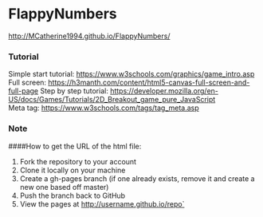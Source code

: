 # FlappyNumbers

http://MCatherine1994.github.io/FlappyNumbers/

### Tutorial
Simple start tutorial: https://www.w3schools.com/graphics/game_intro.asp  
Full screen: https://h3manth.com/content/html5-canvas-full-screen-and-full-page
Step by step tutorial: https://developer.mozilla.org/en-US/docs/Games/Tutorials/2D_Breakout_game_pure_JavaScript  
Meta tag: https://www.w3schools.com/tags/tag_meta.asp

### Note  
####How to get the URL of the html file:   
1. Fork the repository to your account 
2. Clone it locally on your machine  
3. Create a gh-pages branch (if one already exists, remove it and create a new one based off master)  
4. Push the branch back to GitHub  
5. View the pages at http://username.github.io/repo`  
  
